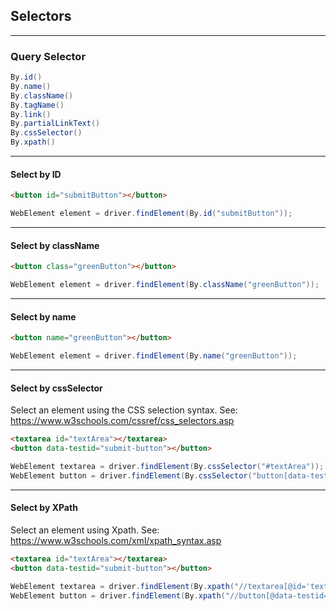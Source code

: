 ## Selectors

---

### Query Selector

````java
By.id()
By.name()
By.className()
By.tagName()
By.link()
By.partialLinkText()
By.cssSelector()
By.xpath()
````

---

#### Select by ID

````html
<button id="submitButton"></button>
````
````java
WebElement element = driver.findElement(By.id("submitButton"));
````

---

#### Select by className

````html
<button class="greenButton"></button>
````
````java
WebElement element = driver.findElement(By.className("greenButton"));
````

---

#### Select by name

````html
<button name="greenButton"></button>
````
````java
WebElement element = driver.findElement(By.name("greenButton"));
````

---

#### Select by cssSelector

Select an element using the CSS selection syntax.
See: https://www.w3schools.com/cssref/css_selectors.asp

````html
<textarea id="textArea"></textarea>
<button data-testid="submit-button"></button>
````
````java
WebElement textarea = driver.findElement(By.cssSelector("#textArea"));
WebElement button = driver.findElement(By.cssSelector("button[data-testid='submit-button']"));
````

---

#### Select by XPath

Select an element using Xpath.
See: https://www.w3schools.com/xml/xpath_syntax.asp

````html
<textarea id="textArea"></textarea>
<button data-testid="submit-button"></button>
````
````java
WebElement textarea = driver.findElement(By.xpath("//textarea[@id='textArea']"));
WebElement button = driver.findElement(By.xpath("//button[@data-testid='submit-button']"));
````



